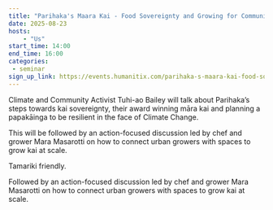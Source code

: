 ```yaml
---
title: "Parihaka's Maara Kai - Food Sovereignty and Growing for Communities"
date: 2025-08-23
hosts:
    - "Us"
start_time: 14:00
end_time: 16:00
categories:
 - seminar
sign_up_link: https://events.humanitix.com/parihaka-s-maara-kai-food-sovereignty-and-growing-for-communities/tickets
---
```


Climate and Community Activist Tuhi-ao Bailey will talk about Parihaka’s steps towards kai sovereignty, their award winning māra kai and planning a papakāinga to be resilient in the face of Climate Change.

This will be followed by an action-focused discussion led by chef and grower Mara Masarotti on how to connect urban growers with spaces to grow kai at scale.

Tamariki friendly.

Followed by an action-focused discussion led by chef and grower Mara Masarotti on how to connect urban growers with spaces to grow kai at scale.

